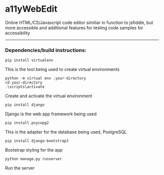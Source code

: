 # a11yWebEdit
Online HTML/CS/Javascript code editor similiar in function to jsfiddle, but more accessible and additional features for testing code samples for accessibility
<hr>
<h3>Dependencies/build instructions:</h3>
<code>pip install virtualenv</code>
<p>This is the tool being used to create virtual environments</p>
<code>python -m virtual env .your-directory</code><br>
<code>cd your-directory</code><br>
<code>.\scripts\activate</code>
<p>Create and activate the virtual environment</p>
<code>pip install django</code>
<p>Django is the web app framework being used</p>
<code>pip install psycopg2</code>
<p>This is the adapter for the database being used, PostgreSQL</p>
<code>pip install django-bootstrap3</code>
<p>Bootstrap styling for the app</p>
<code>python manage.py runserver</code>
<p>Run the server</p>
